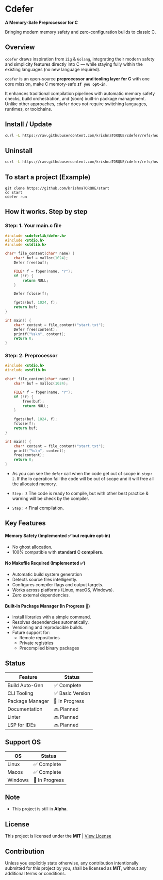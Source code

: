 # Cdefer

**A Memory-Safe Preprocessor for C**

Bringing modern memory safety and zero-configuration builds to classic C.

## Overview

`cdefer` draws inspiration from `Zig` & `Golang`, integrating their modern safety and simplicity features directly into C — while staying fully within the existing languages (no new language required).

`cdefer` is an open-source **preprocessor and tooling layer for C** with one core mission, make C memory-safe **`If you opt-in`**.

It enhances traditional compilation pipelines with automatic memory safety checks, build orchestration, and (soon) built-in package management. Unlike other approaches, `cdefer` does not require switching languages, runtimes, or toolchains.

## Install / Update

```bash
curl -L https://raw.githubusercontent.com/krishnaTORQUE/cdefer/refs/heads/main/install.sh | sh
```

## Uninstall

```bash
curl -L https://raw.githubusercontent.com/krishnaTORQUE/cdefer/refs/heads/main/uninstall.sh | sh
```

## To start a project (Example)

```shell
git clone https://github.com/krishnaTORQUE/start
cd start
cdefer run
```

## How it works. Step by step

### Step: 1. Your main.c file

```c
#include <cdeferlib/defer.h>
#include <stdio.h>
#include <stdlib.h>

char* file_content(char* name) {
    char* buf = malloc(1024);
    Defer free(buf);

    FILE* f = fopen(name, "r");
    if (!f) {
        return NULL;
    }

    Defer fclose(f);

    fgets(buf, 1024, f);
    return buf;
}

int main() {
    char* content = file_content("start.txt");
    Defer free(content);
    printf("%s\n", content);
    return 0;
}
```

### Step: 2. Preprocessor

```c
#include <stdio.h>
#include <stdlib.h>

char* file_content(char* name) {
    char* buf = malloc(1024);

    FILE* f = fopen(name, "r");
    if (!f) {
        free(buf);
        return NULL;
    }

    fgets(buf, 1024, f);
    fclose(f);
    return buf;
}

int main() {
    char* content = file_content("start.txt");
    printf("%s\n", content);
    free(content);
    return 0;
}
```

-   As you can see the `defer` call when the code get out of scope in `step: 2`. If the Io operation fail the code will be out of scope and it will free all the allocated memory.

-   `Step: 3` The code is ready to compile, but with other best practice & warning will be check by the compiler.

-   `Step: 4` Final compilation.

## Key Features

#### Memory Safety (Implemented ✅ but require opt-in)

-   No ghost allocation.
-   100% compatible with **standard C compilers**.

#### No Makefile Required (Implemented ✅)

-   Automatic build system generation
-   Detects source files intelligently.
-   Configures compiler flags and output targets.
-   Works across platforms (Linux, macOS, Windows).
-   Zero external dependencies.

#### Built-In Package Manager (In Progress 🚧)

-   Install libraries with a simple command.
-   Resolves dependencies automatically.
-   Versioning and reproducible builds.
-   Future support for:
    -   Remote repositories
    -   Private registries
    -   Precompiled binary packages

## Status

| Feature         | Status           |
| --------------- | ---------------- |
| Build Auto-Gen  | ✅ Complete      |
| CLI Tooling     | ✅ Basic Version |
| Package Manager | 🚧 In Progress   |
| Documentation   | 🔜 Planned       |
| Linter          | 🔜 Planned       |
| LSP for IDEs    | 🔜 Planned       |

## Support OS

| OS      | Status         |
| ------- | -------------- |
| Linux   | ✅ Complete    |
| Macos   | ✅ Complete    |
| Windows | 🚧 In Progress |

## Note

-   This project is still in **Alpha**.

## License

This project is licensed under the **MIT** | [View License](LICENSE)

## Contribution

Unless you explicitly state otherwise, any contribution intentionally submitted
for this project by you, shall be licensed as **MIT**, without any additional
terms or conditions.
